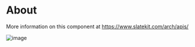 # About
More information on this component at https://www.slatekit.com/arch/apis/

![image](https://www.slatekit.com/assets/app/media/arch/kiit-apis.png)
